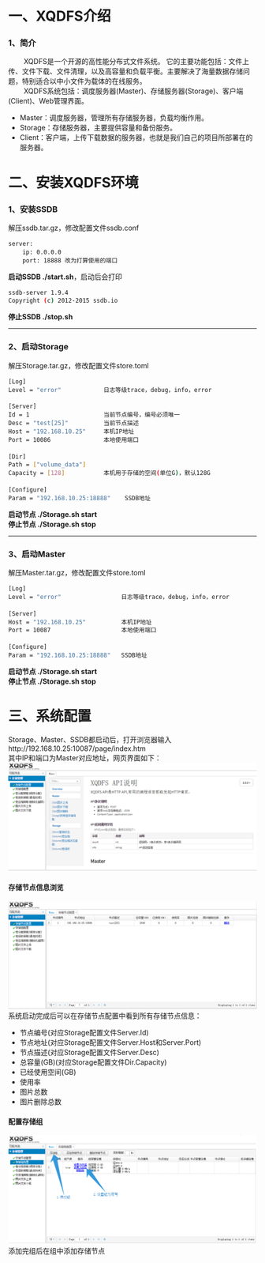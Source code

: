 # 一、XQDFS介绍  
### 1、简介

&nbsp;&nbsp;&nbsp;&nbsp;&nbsp;&nbsp;&nbsp;&nbsp;XQDFS是一个开源的高性能分布式文件系统。 它的主要功能包括：文件上传、文件下载、文件清理，以及高容量和负载平衡。主要解决了海量数据存储问题，特别适合以中小文件为载体的在线服务。  
&nbsp;&nbsp;&nbsp;&nbsp;&nbsp;&nbsp;&nbsp;&nbsp;XQDFS系统包括：调度服务器(Master)、存储服务器(Storage)、客户端(Client)、Web管理界面。

* Master：调度服务器，管理所有存储服务器，负载均衡作用。  
* Storage：存储服务器，主要提供容量和备份服务。  
* Client：客户端，上传下载数据的服务器，也就是我们自己的项目所部署在的服务器。

# 二、安装XQDFS环境  
### 1、安装SSDB 
解压ssdb.tar.gz，修改配置文件ssdb.conf
```bash
server:
	ip: 0.0.0.0
	port: 18888 改为打算使用的端口
```

**启动SSDB ./start.sh**，启动后会打印 
```bash 
ssdb-server 1.9.4
Copyright (c) 2012-2015 ssdb.io
```

**停止SSDB ./stop.sh**

***

### 2、启动Storage
解压Storage.tar.gz，修改配置文件store.toml
```bash
[Log]
Level = "error"            日志等级trace，debug，info，error

[Server]
Id = 1                     当前节点编号，编号必须唯一   
Desc = "test[25]"          当前节点描述
Host = "192.168.10.25"     本机IP地址
Port = 10086               本地使用端口

[Dir]
Path = ["volume_data"]
Capacity = [128]           本机用于存储的空间(单位G)，默认128G

[Configure]
Param = "192.168.10.25:18888"    SSDB地址
```

**启动节点 ./Storage.sh start**  
**停止节点 ./Storage.sh stop**

***

### 3、启动Master

解压Master.tar.gz，修改配置文件store.toml
```bash
[Log]
Level = "error"                 日志等级trace，debug，info，error

[Server]
Host = "192.168.10.25"          本机IP地址                                    
Port = 10087                    本地使用端口

[Configure]
Param = "192.168.10.25:18888"   SSDB地址
```

**启动节点 ./Storage.sh start**  
**停止节点 ./Storage.sh stop**

# 三、系统配置
Storage、Master、SSDB都启动后，打开浏览器输入http://192.168.10.25:10087/page/index.htm  
其中IP和端口为Master对应地址，网页界面如下： 
![](doc/config1.png)

#### 存储节点信息浏览
![](doc/config2.png)
系统启动完成后可以在存储节点配置中看到所有存储节点信息：
* 节点编号(对应Storage配置文件Server.Id)
* 节点地址(对应Storage配置文件Server.Host和Server.Port)
* 节点描述(对应Storage配置文件Server.Desc)
* 总容量(GB)(对应Storage配置文件Dir.Capacity)
* 已经使用空间(GB)
* 使用率
* 图片总数
* 图片删除总数

#### 配置存储组
![](doc/config3.png)
添加完组后在组中添加存储节点
